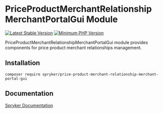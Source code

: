 # PriceProductMerchantRelationshipMerchantPortalGui Module
[![Latest Stable Version](https://poser.pugx.org/spryker/price-product-merchant-relationship-merchant-portal-gui/v/stable.svg)](https://packagist.org/packages/spryker/price-product-merchant-relationship-merchant-portal-gui)
[![Minimum PHP Version](https://img.shields.io/badge/php-%3E%3D%207.4-8892BF.svg)](https://php.net/)

PriceProductMerchantRelationshipMerchantPortalGui module provides components for price product merchant relationships management.

## Installation

```
composer require spryker/price-product-merchant-relationship-merchant-portal-gui
```

## Documentation

[Spryker Documentation](https://docs.spryker.com)
